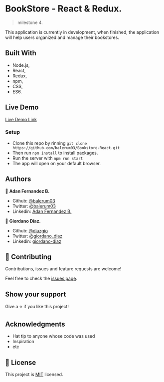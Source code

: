 # BookStore - React & Redux.
>milestone 4.

This application is currently in development, when finished, the application will help users organized and manage their bookstores.

## Built With

- Node.js,
- React,
- Redux,
- npm,
- CSS,
- ES6.

## Live Demo

[Live Demo Link](https://intense-coast-71162.herokuapp.com/)


### Setup

- Clone this repo by rinning `git clone https://github.com/balerum03/Bookstore-React.git`
- Then run `npm install` to install packages.
- Run the server with `npm run start`
- The app will open on your default browser.


## Authors

👤 **Adan Fernandez B.**

- Github: [@balerum03](https://github.com/balerum03)
- Twitter: [@balerum03](https://twitter.com/balerum03)
- Linkedin: [Adan Fernandez B.](https://www.linkedin.com/in/adan-fernandez-bonilla)

👤 **Giordano Díaz.**

- Github: [@diazgio](https://github.com/diazgio)
- Twitter: [@giordano_diaz](https://twitter.com/giordano_diaz)
- Linkedin: [giordano-diaz](https://www.linkedin.com/in/giordano-diaz)

## 🤝 Contributing

Contributions, issues and feature requests are welcome!

Feel free to check the [issues page](issues/).

## Show your support

Give a ⭐️ if you like this project!

## Acknowledgments

- Hat tip to anyone whose code was used
- Inspiration
- etc

## 📝 License

This project is [MIT](lic.url) licensed.
